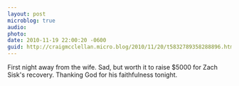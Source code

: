 ```yaml
---
layout: post
microblog: true
audio: 
photo: 
date: 2010-11-19 22:00:20 -0600
guid: http://craigmcclellan.micro.blog/2010/11/20/t5832789358288896.html
---
```

First night away from the wife. Sad, but worth it to raise $5000 for Zach Sisk's recovery. Thanking God for his faithfulness tonight.
